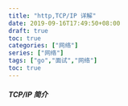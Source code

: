 ```yaml
---
title: "http,TCP/IP 详解"
date: 2019-09-16T17:49:50+08:00
draft: true
toc: true
categories: ["网络"]
series: ["网络"]
tags: ["go","面试","网络"]
toc: true
---
```


##### TCP/IP 简介


